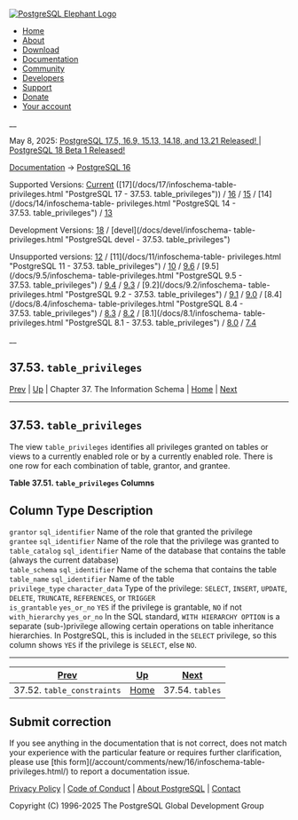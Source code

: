 [ ![PostgreSQL Elephant Logo](/media/img/about/press/elephant.png) ](/)

  * [Home](/ "Home")
  * [About](/about/ "About")
  * [Download](/download/ "Download")
  * [Documentation](/docs/ "Documentation")
  * [Community](/community/ "Community")
  * [Developers](/developer/ "Developers")
  * [Support](/support/ "Support")
  * [Donate](/about/donate/ "Donate")
  * [Your account](/account/ "Your account")

__

May 8, 2025: [ PostgreSQL 17.5, 16.9, 15.13, 14.18, and 13.21 Released! ](/about/news/postgresql-175-169-1513-1418-and-1321-released-3072/) | [ PostgreSQL 18 Beta 1 Released! ](/about/news/postgresql-18-beta-1-released-3070/)

[Documentation](/docs/ "Documentation") -> [PostgreSQL
16](/docs/16/index.html)

Supported Versions: [Current](/docs/current/infoschema-table-privileges.html
"PostgreSQL 17 - 37.53. table_privileges") ([17](/docs/17/infoschema-table-
privileges.html "PostgreSQL 17 - 37.53. table_privileges")) /
[16](/docs/16/infoschema-table-privileges.html "PostgreSQL 16 -
37.53. table_privileges") / [15](/docs/15/infoschema-table-privileges.html
"PostgreSQL 15 - 37.53. table_privileges") / [14](/docs/14/infoschema-table-
privileges.html "PostgreSQL 14 - 37.53. table_privileges") /
[13](/docs/13/infoschema-table-privileges.html "PostgreSQL 13 -
37.53. table_privileges")

Development Versions: [18](/docs/18/infoschema-table-privileges.html
"PostgreSQL 18 - 37.53. table_privileges") / [devel](/docs/devel/infoschema-
table-privileges.html "PostgreSQL devel - 37.53. table_privileges")

Unsupported versions: [12](/docs/12/infoschema-table-privileges.html
"PostgreSQL 12 - 37.53. table_privileges") / [11](/docs/11/infoschema-table-
privileges.html "PostgreSQL 11 - 37.53. table_privileges") /
[10](/docs/10/infoschema-table-privileges.html "PostgreSQL 10 -
37.53. table_privileges") / [9.6](/docs/9.6/infoschema-table-privileges.html
"PostgreSQL 9.6 - 37.53. table_privileges") / [9.5](/docs/9.5/infoschema-
table-privileges.html "PostgreSQL 9.5 - 37.53. table_privileges") /
[9.4](/docs/9.4/infoschema-table-privileges.html "PostgreSQL 9.4 -
37.53. table_privileges") / [9.3](/docs/9.3/infoschema-table-privileges.html
"PostgreSQL 9.3 - 37.53. table_privileges") / [9.2](/docs/9.2/infoschema-
table-privileges.html "PostgreSQL 9.2 - 37.53. table_privileges") /
[9.1](/docs/9.1/infoschema-table-privileges.html "PostgreSQL 9.1 -
37.53. table_privileges") / [9.0](/docs/9.0/infoschema-table-privileges.html
"PostgreSQL 9.0 - 37.53. table_privileges") / [8.4](/docs/8.4/infoschema-
table-privileges.html "PostgreSQL 8.4 - 37.53. table_privileges") /
[8.3](/docs/8.3/infoschema-table-privileges.html "PostgreSQL 8.3 -
37.53. table_privileges") / [8.2](/docs/8.2/infoschema-table-privileges.html
"PostgreSQL 8.2 - 37.53. table_privileges") / [8.1](/docs/8.1/infoschema-
table-privileges.html "PostgreSQL 8.1 - 37.53. table_privileges") /
[8.0](/docs/8.0/infoschema-table-privileges.html "PostgreSQL 8.0 -
37.53. table_privileges") / [7.4](/docs/7.4/infoschema-table-privileges.html
"PostgreSQL 7.4 - 37.53. table_privileges")

__

37.53. `table_privileges`  
---  
[Prev](infoschema-table-constraints.html "37.52. table_constraints")  | [Up](information-schema.html "Chapter 37. The Information Schema") | Chapter 37. The Information Schema | [Home](index.html "PostgreSQL 16.9 Documentation") |  [Next](infoschema-tables.html "37.54. tables")  
  
* * *

## 37.53. `table_privileges` #

The view `table_privileges` identifies all privileges granted on tables or
views to a currently enabled role or by a currently enabled role. There is one
row for each combination of table, grantor, and grantee.

**Table  37.51. `table_privileges` Columns**

Column Type Description  
---  
`grantor` `sql_identifier` Name of the role that granted the privilege  
`grantee` `sql_identifier` Name of the role that the privilege was granted to  
`table_catalog` `sql_identifier` Name of the database that contains the table
(always the current database)  
`table_schema` `sql_identifier` Name of the schema that contains the table  
`table_name` `sql_identifier` Name of the table  
`privilege_type` `character_data` Type of the privilege: `SELECT`, `INSERT`,
`UPDATE`, `DELETE`, `TRUNCATE`, `REFERENCES`, or `TRIGGER`  
`is_grantable` `yes_or_no` `YES` if the privilege is grantable, `NO` if not  
`with_hierarchy` `yes_or_no` In the SQL standard, `WITH HIERARCHY OPTION` is a
separate (sub-)privilege allowing certain operations on table inheritance
hierarchies. In PostgreSQL, this is included in the `SELECT` privilege, so
this column shows `YES` if the privilege is `SELECT`, else `NO`.  
  
  

* * *

[Prev](infoschema-table-constraints.html "37.52. table_constraints")  | [Up](information-schema.html "Chapter 37. The Information Schema") |  [Next](infoschema-tables.html "37.54. tables")  
---|---|---  
37.52. `table_constraints`  | [Home](index.html "PostgreSQL 16.9 Documentation") |  37.54. `tables`  
  
## Submit correction

If you see anything in the documentation that is not correct, does not match
your experience with the particular feature or requires further clarification,
please use [this form](/account/comments/new/16/infoschema-table-
privileges.html/) to report a documentation issue.

[Privacy Policy](/about/privacypolicy) | [Code of Conduct](/about/policies/coc/) | [About PostgreSQL](/about/) | [Contact](/about/contact/)  

Copyright (C) 1996-2025 The PostgreSQL Global Development Group


